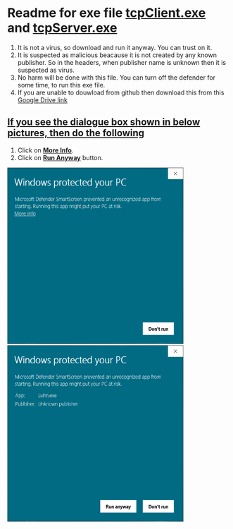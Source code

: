 # Readme for exe file <a href="https://github.com/AnshVaid4/Python/blob/master/Socket%20programming/tcpClient.exe">tcpClient.exe</a> and <a href="https://github.com/AnshVaid4/Python/blob/master/Socket%20programming/tcpServer.exe">tcpServer.exe</a>
1. It is not a virus, so download and run it anyway. You can trust on it.
2. It is suspected as malicious beacause it is not created by any known publisher. So in the headers, when publisher name is unknown then it is suspected as virus.
3. No harm will be done with this file. You can turn off the defender for some time, to run this exe file.
4. If you are unable to douwload from github then download this from this <a href="https://drive.google.com/drive/folders/11Y4H0iqK5Vtw8SVL5GPWzvyXVVK3uFuu?usp=sharing">Google Drive link </a>

## <u>If you see the dialogue box shown in below pictures, then do the following</u>
1. Click on <u><b>More Info</b></u>.
2. Click on <u><b>Run Anyway</b></u> button.


<centre><img src="https://github.com/AnshVaid4/Python/blob/master/Luhn%20algorithm/readme_assets/D1.PNG" height="400" width="400"></centre>
<centre><img src="https://github.com/AnshVaid4/Python/blob/master/Luhn%20algorithm/readme_assets/D2.PNG" height="400" width="400"></centre>



